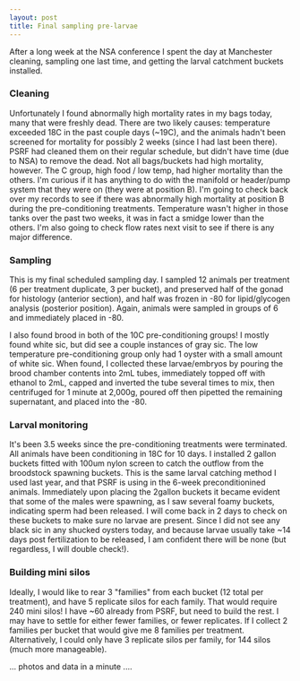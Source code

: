```yaml
---
layout: post
title: Final sampling pre-larvae
---
```


After a long week at the NSA conference I spent the day at Manchester cleaning, sampling one last time, and getting the larval catchment buckets installed.

### Cleaning 

Unfortunately I found abnormally high mortality rates in my bags today, many that were freshly dead.  There are two likely causes: temperature exceeded 18C in the past couple days (~19C), and the animals hadn't been screened for mortality for possibly 2 weeks (since I had last been there).  PSRF had cleaned them on their regular schedule, but didn't have time (due to NSA) to remove the dead.  Not all bags/buckets had high mortality, however.  The C group, high food / low temp, had higher mortality than the others.  I'm curious if it has anything to do with the manifold or header/pump system that they were on (they were at position B).  I'm going to check back over my records to see if there was abnormally high mortality at position B during the pre-conditioning treatments. Temperature wasn't higher in those tanks over the past two weeks, it was in fact a smidge lower than the others.  I'm also going to check flow rates next visit to see if there is any major difference.   

### Sampling 

This is my final scheduled sampling day. I sampled 12 animals per treatment (6 per treatment duplicate, 3 per bucket), and preserved half of the gonad for histology (anterior section), and half was frozen in -80 for lipid/glycogen analysis (posterior position). Again, animals were sampled in groups of 6 and immediately placed in -80. 

I also found brood in both of the 10C pre-conditioning groups!  I mostly found white sic, but did see a couple instances of gray sic. The low temperature pre-conditioning group only had 1 oyster with a small amount of white sic.  When found, I collected these larvae/embryos by pouring the brood chamber contents into 2mL tubes, immediately topped off with ethanol to 2mL, capped and inverted the tube several times to mix, then centrifuged for 1 minute at 2,000g, poured off then pipetted the remaining supernatant, and placed into the -80.  

### Larval monitoring 

It's been 3.5 weeks since the pre-conditioning treatments were terminated. All animals have been conditioning in 18C for 10 days.  I installed 2 gallon buckets fitted with 100um nylon screen to catch the outflow from the broodstock spawning buckets.  This is the same larval catching method I used last year, and that PSRF is using in the 6-week preconditionined animals.  Immediately upon placing the 2gallon buckets it became evident that some of the males were spawning, as I saw several foamy buckets, indicating sperm had been released.  I will come back in 2 days to check on these buckets to make sure no larvae are present.  Since I did not see any black sic in any shucked oysters today, and because larvae usually take ~14 days post fertilization to be released, I am confident there will be none (but regardless, I will double check!).  

### Building mini silos

Ideally, I would like to rear 3 "families" from each bucket (12 total per treatment), and have 5 replicate silos for each family.  That would require 240 mini silos!  I have ~60 already from PSRF, but need to build the rest.  I may have to settle for either fewer families, or fewer replicates. If I collect 2 families per bucket that would give me 8 families per treatment. Alternatively, I could only have 3 replicate silos per family, for 144 silos (much more manageable). 

... photos and data in a minute .... 
